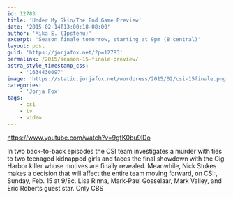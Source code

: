 ```yaml
---
id: 12783
title: 'Under My Skin/The End Game Preview'
date: '2015-02-14T13:00:18-08:00'
author: 'Mika E. (Ipstenu)'
excerpt: 'Season finale tomorrow, starting at 9pm (8 central)'
layout: post
guid: 'https://jorjafox.net/?p=12783'
permalink: /2015/season-15-finale-preview/
astra_style_timestamp_css:
    - '1634430097'
image: 'https://static.jorjafox.net/wordpress/2015/02/csi-15finale.png'
categories:
    - 'Jorja Fox'
tags:
    - csi
    - tv
    - video
---
```


https://www.youtube.com/watch?v=9gfK0bu9lDo

In two back-to-back episodes the CSI team investigates a murder with ties to two teenaged kidnapped girls and faces the final showdown with the Gig Harbor killer whose motives are finally revealed. Meanwhile, Nick Stokes makes a decision that will affect the entire team moving forward, on CSI:, Sunday, Feb. 15 at 9/8c. Lisa Rinna, Mark-Paul Gosselaar, Mark Valley, and Eric Roberts guest star. Only CBS